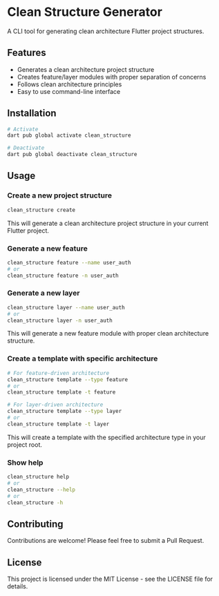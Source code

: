 # Clean Structure Generator

A CLI tool for generating clean architecture Flutter project structures.

## Features

- Generates a clean architecture project structure
- Creates feature/layer modules with proper separation of concerns
- Follows clean architecture principles
- Easy to use command-line interface

## Installation

```bash
# Activate
dart pub global activate clean_structure

# Deactivate
dart pub global deactivate clean_structure
```

## Usage

### Create a new project structure

```bash
clean_structure create
```

This will generate a clean architecture project structure in your current Flutter project.

### Generate a new feature

```bash
clean_structure feature --name user_auth
# or
clean_structure feature -n user_auth
```

### Generate a new layer

```bash
clean_structure layer --name user_auth
# or
clean_structure layer -n user_auth
```

This will generate a new feature module with proper clean architecture structure.

### Create a template with specific architecture

```bash
# For feature-driven architecture
clean_structure template --type feature
# or
clean_structure template -t feature

# For layer-driven architecture
clean_structure template --type layer
# or
clean_structure template -t layer
```

This will create a template with the specified architecture type in your project root.

### Show help

```bash
clean_structure help
# or
clean_structure --help
# or
clean_structure -h
```

## Contributing

Contributions are welcome! Please feel free to submit a Pull Request.

## License

This project is licensed under the MIT License - see the LICENSE file for details.